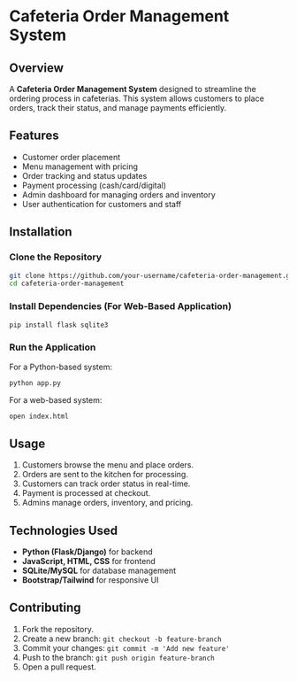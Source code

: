 
# Cafeteria Order Management System

## Overview
A **Cafeteria Order Management System** designed to streamline the ordering process in cafeterias. This system allows customers to place orders, track their status, and manage payments efficiently.

## Features
- Customer order placement
- Menu management with pricing
- Order tracking and status updates
- Payment processing (cash/card/digital)
- Admin dashboard for managing orders and inventory
- User authentication for customers and staff

## Installation

### Clone the Repository
```bash
git clone https://github.com/your-username/cafeteria-order-management.git
cd cafeteria-order-management
```

### Install Dependencies (For Web-Based Application)
```bash
pip install flask sqlite3
```

### Run the Application
For a Python-based system:
```bash
python app.py
```
For a web-based system:
```bash
open index.html
```

## Usage
1. Customers browse the menu and place orders.
2. Orders are sent to the kitchen for processing.
3. Customers can track order status in real-time.
4. Payment is processed at checkout.
5. Admins manage orders, inventory, and pricing.

## Technologies Used
- **Python (Flask/Django)** for backend
- **JavaScript, HTML, CSS** for frontend
- **SQLite/MySQL** for database management
- **Bootstrap/Tailwind** for responsive UI

## Contributing
1. Fork the repository.
2. Create a new branch: `git checkout -b feature-branch`
3. Commit your changes: `git commit -m 'Add new feature'`
4. Push to the branch: `git push origin feature-branch`
5. Open a pull request.



